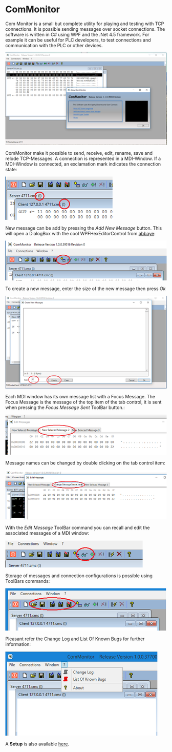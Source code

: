 # ComMonitor
Com Monitor is a small but complete utility for playing and testing with TCP connections. It is possible sending messages over socket connections. The software is written in C# using WPF and the .Net 4.5 framework. For example it can be useful for PLC developers, to test connections and communication with the PLC or other devices.

![img](https://github.com/uhwgmxorg/ComMonitor/blob/master/Doc/1.png)

ComMonitor make it possible to send, receive, edit, rename, save and relode TCP-Messages. A connection is represented in a MDI-Window. If a MDI-Window is connected, an exclamation mark indicates the connection state:

![img](https://github.com/uhwgmxorg/ComMonitor/blob/master/Doc/2.png)

 New message can be add by pressing the *Add New Message* button. This will open a DialogBox with the cool WPFHexEditorControl from [abbaye](https://github.com/abbaye/WPFHexEditorControl):

![img](https://github.com/uhwgmxorg/ComMonitor/blob/master/Doc/3.png)

To create a new message, enter the size of the new message then press *Ok*

![img](https://github.com/uhwgmxorg/ComMonitor/blob/master/Doc/4.png)

Each MDI window has its own message list with a Focus Message. The Focus Message is the message of the top item of the tab control, it is sent when pressing the *Focus Message Sent* ToolBar button.:

![img](https://github.com/uhwgmxorg/ComMonitor/blob/master/Doc/7.png)

Message names can be changed by double clicking on the tab control item:

![img](https://github.com/uhwgmxorg/ComMonitor/blob/master/Doc/6.png)

With the *Edit Message* ToolBar command you can recall and edit the associated messages of a MDI window:

![img](https://github.com/uhwgmxorg/ComMonitor/blob/master/Doc/5.png)

Storage of messages and connection configurations is possible using ToolBars commands:

![img](https://github.com/uhwgmxorg/ComMonitor/blob/master/Doc/8.png)

Pleasant refer the Change Log and List Of Known Bugs for further information:

![img](https://github.com/uhwgmxorg/ComMonitor/blob/master/Doc/9.png)

A **Setup** is also available [here](https://www.dropbox.com/s/zkosbebcs33e8b1/Setup_ComMonitor_x32_1_1_0_32431.zip?dl=0).

